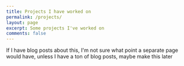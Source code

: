 ```yaml
---
title: Projects I have worked on
permalink: /projects/
layout: page
excerpt: Some projects I've worked on
comments: false
---
```


If I have blog posts about this, I'm not sure what point a separate page would have, unless I have a ton of blog posts, maybe make this later
